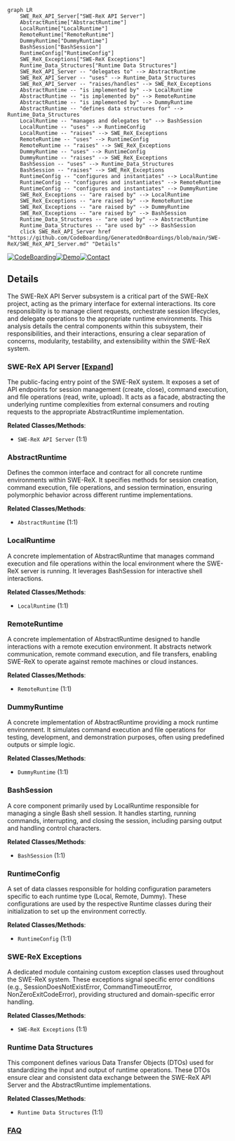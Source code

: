 ```mermaid
graph LR
    SWE_ReX_API_Server["SWE-ReX API Server"]
    AbstractRuntime["AbstractRuntime"]
    LocalRuntime["LocalRuntime"]
    RemoteRuntime["RemoteRuntime"]
    DummyRuntime["DummyRuntime"]
    BashSession["BashSession"]
    RuntimeConfig["RuntimeConfig"]
    SWE_ReX_Exceptions["SWE-ReX Exceptions"]
    Runtime_Data_Structures["Runtime Data Structures"]
    SWE_ReX_API_Server -- "delegates to" --> AbstractRuntime
    SWE_ReX_API_Server -- "uses" --> Runtime_Data_Structures
    SWE_ReX_API_Server -- "raises/handles" --> SWE_ReX_Exceptions
    AbstractRuntime -- "is implemented by" --> LocalRuntime
    AbstractRuntime -- "is implemented by" --> RemoteRuntime
    AbstractRuntime -- "is implemented by" --> DummyRuntime
    AbstractRuntime -- "defines data structures for" --> Runtime_Data_Structures
    LocalRuntime -- "manages and delegates to" --> BashSession
    LocalRuntime -- "uses" --> RuntimeConfig
    LocalRuntime -- "raises" --> SWE_ReX_Exceptions
    RemoteRuntime -- "uses" --> RuntimeConfig
    RemoteRuntime -- "raises" --> SWE_ReX_Exceptions
    DummyRuntime -- "uses" --> RuntimeConfig
    DummyRuntime -- "raises" --> SWE_ReX_Exceptions
    BashSession -- "uses" --> Runtime_Data_Structures
    BashSession -- "raises" --> SWE_ReX_Exceptions
    RuntimeConfig -- "configures and instantiates" --> LocalRuntime
    RuntimeConfig -- "configures and instantiates" --> RemoteRuntime
    RuntimeConfig -- "configures and instantiates" --> DummyRuntime
    SWE_ReX_Exceptions -- "are raised by" --> LocalRuntime
    SWE_ReX_Exceptions -- "are raised by" --> RemoteRuntime
    SWE_ReX_Exceptions -- "are raised by" --> DummyRuntime
    SWE_ReX_Exceptions -- "are raised by" --> BashSession
    Runtime_Data_Structures -- "are used by" --> AbstractRuntime
    Runtime_Data_Structures -- "are used by" --> BashSession
    click SWE_ReX_API_Server href "https://github.com/CodeBoarding/GeneratedOnBoardings/blob/main/SWE-ReX/SWE_ReX_API_Server.md" "Details"
```

[![CodeBoarding](https://img.shields.io/badge/Generated%20by-CodeBoarding-9cf?style=flat-square)](https://github.com/CodeBoarding/GeneratedOnBoardings)[![Demo](https://img.shields.io/badge/Try%20our-Demo-blue?style=flat-square)](https://www.codeboarding.org/demo)[![Contact](https://img.shields.io/badge/Contact%20us%20-%20contact@codeboarding.org-lightgrey?style=flat-square)](mailto:contact@codeboarding.org)

## Details

The SWE-ReX API Server subsystem is a critical part of the SWE-ReX project, acting as the primary interface for external interactions. Its core responsibility is to manage client requests, orchestrate session lifecycles, and delegate operations to the appropriate runtime environments. This analysis details the central components within this subsystem, their responsibilities, and their interactions, ensuring a clear separation of concerns, modularity, testability, and extensibility within the SWE-ReX system.

### SWE-ReX API Server [[Expand]](./SWE_ReX_API_Server.md)
The public-facing entry point of the SWE-ReX system. It exposes a set of API endpoints for session management (create, close), command execution, and file operations (read, write, upload). It acts as a facade, abstracting the underlying runtime complexities from external consumers and routing requests to the appropriate AbstractRuntime implementation.


**Related Classes/Methods**:

- `SWE-ReX API Server` (1:1)


### AbstractRuntime
Defines the common interface and contract for all concrete runtime environments within SWE-ReX. It specifies methods for session creation, command execution, file operations, and session termination, ensuring polymorphic behavior across different runtime implementations.


**Related Classes/Methods**:

- `AbstractRuntime` (1:1)


### LocalRuntime
A concrete implementation of AbstractRuntime that manages command execution and file operations within the local environment where the SWE-ReX server is running. It leverages BashSession for interactive shell interactions.


**Related Classes/Methods**:

- `LocalRuntime` (1:1)


### RemoteRuntime
A concrete implementation of AbstractRuntime designed to handle interactions with a remote execution environment. It abstracts network communication, remote command execution, and file transfers, enabling SWE-ReX to operate against remote machines or cloud instances.


**Related Classes/Methods**:

- `RemoteRuntime` (1:1)


### DummyRuntime
A concrete implementation of AbstractRuntime providing a mock runtime environment. It simulates command execution and file operations for testing, development, and demonstration purposes, often using predefined outputs or simple logic.


**Related Classes/Methods**:

- `DummyRuntime` (1:1)


### BashSession
A core component primarily used by LocalRuntime responsible for managing a single Bash shell session. It handles starting, running commands, interrupting, and closing the session, including parsing output and handling control characters.


**Related Classes/Methods**:

- `BashSession` (1:1)


### RuntimeConfig
A set of data classes responsible for holding configuration parameters specific to each runtime type (Local, Remote, Dummy). These configurations are used by the respective Runtime classes during their initialization to set up the environment correctly.


**Related Classes/Methods**:

- `RuntimeConfig` (1:1)


### SWE-ReX Exceptions
A dedicated module containing custom exception classes used throughout the SWE-ReX system. These exceptions signal specific error conditions (e.g., SessionDoesNotExistError, CommandTimeoutError, NonZeroExitCodeError), providing structured and domain-specific error handling.


**Related Classes/Methods**:

- `SWE-ReX Exceptions` (1:1)


### Runtime Data Structures
This component defines various Data Transfer Objects (DTOs) used for standardizing the input and output of runtime operations. These DTOs ensure clear and consistent data exchange between the SWE-ReX API Server and the AbstractRuntime implementations.


**Related Classes/Methods**:

- `Runtime Data Structures` (1:1)




### [FAQ](https://github.com/CodeBoarding/GeneratedOnBoardings/tree/main?tab=readme-ov-file#faq)